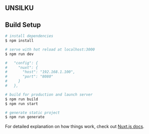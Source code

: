 ## UNSILKU

## Build Setup

```bash
# install dependencies
$ npm install

# serve with hot reload at localhost:3000
$ npm run dev

#   "config": {
#     "nuxt": {
#       "host": "192.168.1.100",
#       "port": "8080"
#     }
#   },

# build for production and launch server
$ npm run build
$ npm run start

# generate static project
$ npm run generate
```

For detailed explanation on how things work, check out [Nuxt.js docs](https://nuxtjs.org).
